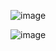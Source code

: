 ![image](https://github.com/user-attachments/assets/7da15746-a4a0-4f69-a8d7-7889883178d8)

![image](https://github.com/user-attachments/assets/aa301201-cbd7-4b6d-a424-f86bff81a5be)
